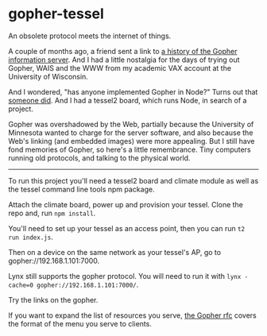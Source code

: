 # gopher-tessel

An obsolete protocol meets the internet of things.

A couple of months ago, a friend sent a link to [a history of the Gopher information server](https://www.minnpost.com/business/2016/08/rise-and-fall-gopher-protocol). And I had a little nostalgia for the days of trying out Gopher, WAIS and the WWW from my academic VAX account at the University of Wisconsin.

And I wondered, "has anyone implemented Gopher in Node?" Turns out that [someone did](https://gist.github.com/mcroydon/485609). And I had a tessel2 board, which runs Node, in search of a project.  

Gopher was overshadowed by the Web, partially because the University of Minnesota wanted to charge for the server software, and also because the Web's linking (and embedded images) were more appealing. But I still have fond memories of Gopher, so here's a little remembrance. Tiny computers running old protocols, and talking to the physical world.

---

To run this project you'll need a tessel2 board and climate module as well as the tessel command line tools npm package.

Attach the climate board, power up and provision your tessel. Clone the repo and, run `npm install`.

You'll need to set up your tessel as an access point, then you can run `t2 run index.js`.

Then on a device on the same network as your tessel's AP, go to gopher://192.168.1.101:7000.

Lynx still supports the gopher protocol. You will need to run it with `lynx -cache=0 gopher://192.168.1.101:7000/`.

Try the links on the gopher.

If you want to expand the list of resources you serve, [the Gopher rfc](https://tools.ietf.org/html/rfc1436) covers the format of the menu you serve to clients. 
